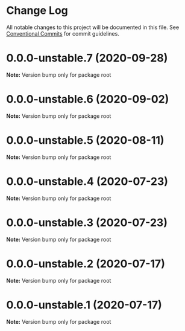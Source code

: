 # Change Log

All notable changes to this project will be documented in this file.
See [Conventional Commits](https://conventionalcommits.org) for commit guidelines.

# 0.0.0-unstable.7 (2020-09-28)

**Note:** Version bump only for package root





# 0.0.0-unstable.6 (2020-09-02)

**Note:** Version bump only for package root





# 0.0.0-unstable.5 (2020-08-11)

**Note:** Version bump only for package root





# 0.0.0-unstable.4 (2020-07-23)

**Note:** Version bump only for package root





# 0.0.0-unstable.3 (2020-07-23)

**Note:** Version bump only for package root





# 0.0.0-unstable.2 (2020-07-17)

**Note:** Version bump only for package root





# 0.0.0-unstable.1 (2020-07-17)

**Note:** Version bump only for package root
